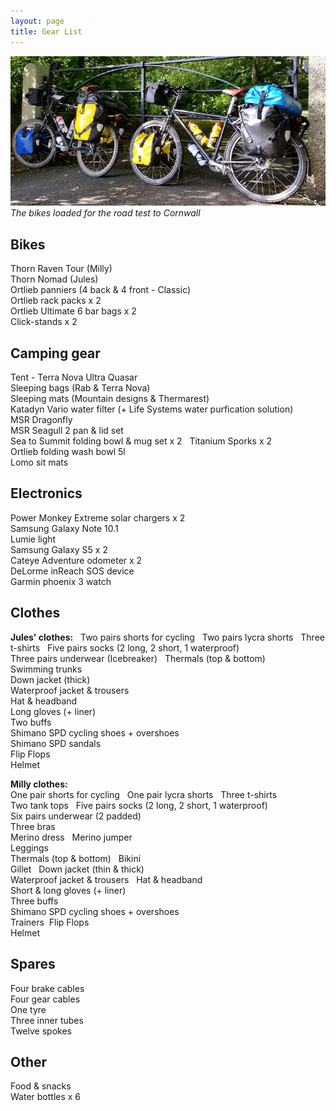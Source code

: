 ```yaml
---
layout: page
title: Gear List
---
```


![Pack](/assets/img/Pack.JPG)*The bikes loaded for the road test to Cornwall*


## Bikes

  Thorn Raven Tour (Milly)  
  Thorn Nomad (Jules)  
  Ortlieb panniers (4 back & 4 front - Classic)  
  Ortlieb rack packs x 2  
  Ortlieb Ultimate 6 bar bags x 2  
  Click-stands x 2  

## Camping gear  

  Tent - Terra Nova Ultra Quasar  
  Sleeping bags (Rab & Terra Nova)  
  Sleeping mats (Mountain designs & Thermarest)  
  Katadyn Vario water filter (+ Life Systems water purfication solution)  
  MSR Dragonfly  
  MSR Seagull 2 pan & lid set  
  Sea to Summit folding bowl & mug set x 2   
  Titanium Sporks x 2  
  Ortlieb folding wash bowl 5l  
  Lomo sit mats  

## Electronics  

  Power Monkey Extreme solar chargers x 2  
  Samsung Galaxy Note 10.1  
  Lumie light  
  Samsung Galaxy S5 x 2  
  Cateye Adventure odometer x 2  
  DeLorme inReach SOS device  
  Garmin phoenix 3 watch  

## Clothes  

**Jules' clothes:**   
  Two pairs shorts for cycling  
  Two pairs lycra shorts   
  Three t-shirts  
Five pairs socks (2 long, 2 short, 1 waterproof)  
Three pairs underwear (Icebreaker)   
Thermals (top & bottom)  
Swimming trunks  
Down jacket (thick)  
Waterproof jacket & trousers  
Hat & headband  
Long gloves (+ liner)  
Two buffs  
Shimano SPD cycling shoes + overshoes  
Shimano SPD sandals  
Flip Flops  
Helmet  

**Milly clothes:**  
  One pair shorts for cycling   
  One pair lycra shorts   
  Three t-shirts  
  Two tank tops  
  Five pairs socks (2 long, 2 short, 1 waterproof)  
  Six pairs underwear (2 padded)  
  Three bras  
  Merino dress  
  Merino jumper  
  Leggings  
  Thermals (top & bottom)   
  Bikini  
  Gillet   
  Down jacket (thin & thick)  
  Waterproof jacket & trousers   
  Hat & headband  
  Short & long gloves (+ liner)  
  Three buffs  
  Shimano SPD cycling shoes + overshoes  
  Trainers  
  Flip Flops  
  Helmet  

## Spares 

  Four brake cables  
  Four gear cables  
  One tyre  
  Three inner tubes  
  Twelve spokes  

## Other
  Food & snacks  
  Water bottles x 6  
  
